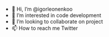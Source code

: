 - 👋 Hi, I’m @igorleonenkoo
- 👀 I’m interested in code development
- 💞️ I’m looking to collaborate on project
- 📫 How to reach me Twitter

<!---
igorleonenkoo/igorleonenkoo is a ✨ special ✨ repository because its `README.md` (this file) appears on your GitHub profile.
You can click the Preview link to take a look at your changes.
--->
